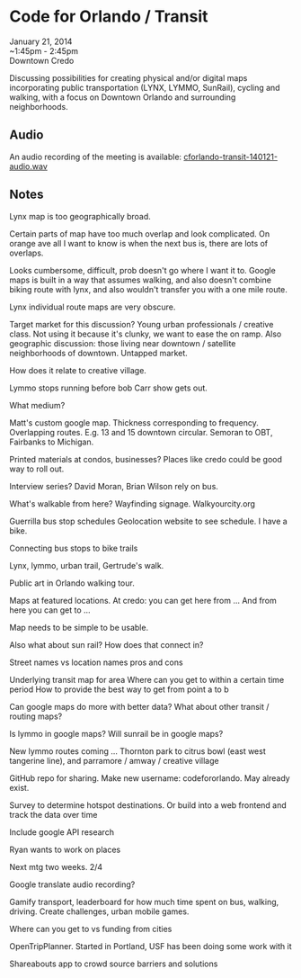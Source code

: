 # Code for Orlando / Transit

January 21, 2014  
~1:45pm - 2:45pm  
Downtown Credo

Discussing possibilities for creating physical and/or digital maps incorporating public transportation (LYNX, LYMMO, SunRail), cycling and walking, with a focus on Downtown Orlando and surrounding neighborhoods.

## Audio

An audio recording of the meeting is available: [cforlando-transit-140121-audio.wav](cforlando-transit-140121-audio.wav)

## Notes

Lynx map is too geographically broad.

Certain parts of map have too much overlap and look complicated. On orange ave all I want to know is when the next bus is, there are lots of overlaps.

Looks cumbersome, difficult, prob doesn't go where I want it to.
Google maps is built in a way that assumes walking, and also doesn't combine biking route with lynx, and also wouldn't transfer you with a one mile route.

Lynx individual route maps are very obscure.

Target market for this discussion? Young urban professionals / creative class. Not using it because it's clunky, we want to ease the on ramp. Also geographic discussion: those living near downtown / satellite neighborhoods of downtown. Untapped market.

How does it relate to creative village.

Lymmo stops running before bob Carr show gets out.

What medium?

Matt's custom google map. Thickness corresponding to frequency. Overlapping routes. E.g. 13 and 15 downtown circular. Semoran to OBT, Fairbanks to Michigan.

Printed materials at condos, businesses? Places like credo could be good way to roll out.

Interview series? David Moran, Brian Wilson rely on bus.

What's walkable from here? Wayfinding signage. Walkyourcity.org

Guerrilla bus stop schedules
Geolocation website to see schedule. I have a bike.

Connecting bus stops to bike trails

Lynx, lymmo, urban trail, Gertrude's walk.

Public art in Orlando walking tour.

Maps at featured locations. At credo: you can get here from ... And from here you can get to ...

Map needs to be simple to be usable.

Also what about sun rail? How does that connect in?

Street names vs location names pros and cons

Underlying transit map for area
Where can you get to within a certain time period
How to provide the best way to get from point a to b

Can google maps do more with better data? What about other transit / routing maps?

Is lymmo in google maps?
Will sunrail be in google maps?

New lymmo routes coming ... Thornton park to citrus bowl (east west tangerine line), and parramore / amway / creative village

GitHub repo for sharing. Make new username: codefororlando. May already exist.

Survey to determine hotspot destinations. Or build into a web frontend and track the data over time

Include google API research

Ryan wants to work on places

Next mtg two weeks. 2/4

Google translate audio recording?

Gamify transport, leaderboard for how much time spent on bus, walking, driving. Create challenges, urban mobile games.

Where can you get to vs funding from cities

OpenTripPlanner. Started in Portland, USF has been doing some work with it

Shareabouts app to crowd source barriers and solutions